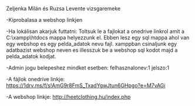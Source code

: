 Zeljenka Milán és Ruzsa Levente vizsgaremeke

-Kiprobalasa a webshop linkjen

-Ha lokálisan akarjuk futtatni: Toltsuk le a fajlokat a onedrive linkrol
amit a C:\xampp\htdocs mappa helyezzunk el. Ebben lesz egy sql mappa ahol van 
egy webshop es egy pelda_adatok nevu fajl. xamppban csinaljunk egy adatbazist webshop
neven es illesszuk be a webshop sql kodot majd a pelda_adatok kodjat. 

-Admin jogu belepeshez mindket esetben: felhasznalonev:1 jelszo:1


-A fájlok onedrive linkje: https://1drv.ms/f/s!AmG9r8FmS_TxadYgwJtun6GHpgo?e=M7vAGi

-A webshop linkje: http://heetclothing.hu/index.php
